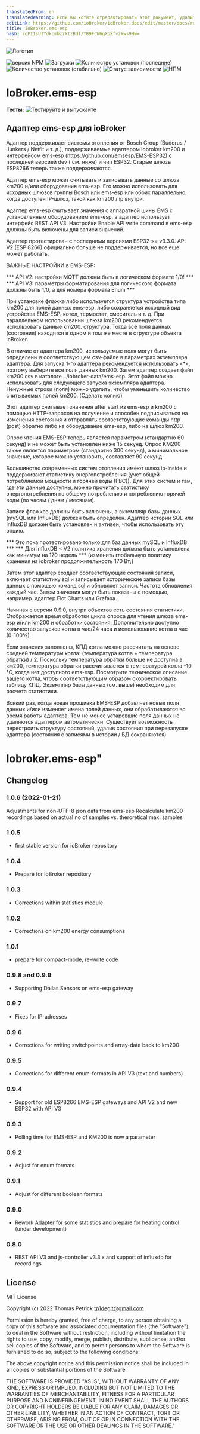 ```yaml
---
translatedFrom: en
translatedWarning: Если вы хотите отредактировать этот документ, удалите поле «translationFrom», в противном случае этот документ будет снова автоматически переведен
editLink: https://github.com/ioBroker/ioBroker.docs/edit/master/docs/ru/adapterref/iobroker.ems-esp/README.md
title: ioBroker.ems-esp
hash: rgPI1sU1Ydkcmbz7XtzBdf/YB9FcW6gXpXfv2Xws9Hw=
---
```

![Логотип](../../../en/adapterref/iobroker.ems-esp/admin/ems-esp.png)

![версия NPM](https://img.shields.io/npm/v/iobroker.ems-esp.svg)
![Загрузки](https://img.shields.io/npm/dm/iobroker.ems-esp.svg)
![Количество установок (последние)](https://iobroker.live/badges/ems-esp-installed.svg)
![Количество установок (стабильно)](https://iobroker.live/badges/ems-esp-stable.svg)
![Статус зависимости](https://img.shields.io/david/tp1de/iobroker.ems-esp.svg)
![НПМ](https://nodei.co/npm/iobroker.ems-esp.png?downloads=true)

# IoBroker.ems-esp
**Тесты:** ![Тестируйте и выпускайте](https://github.com/tp1de/ioBroker.ems-esp/workflows/Test%20and%20Release/badge.svg)

## Адаптер ems-esp для ioBroker
Адаптер поддерживает системы отопления от Bosch Group (Buderus / Junkers / Netfit и т. д.), поддерживаемые адаптером iobroker km200 и интерфейсом ems-esp (https://github.com/emsesp/EMS-ESP32) с последней версией dev ( см. ниже) и чип ESP32. Старые шлюзы ESP8266 теперь также поддерживаются.

Адаптер ems-esp может считывать и записывать данные со шлюза km200 и/или оборудования ems-esp.
Его можно использовать для исходных шлюзов группы Bosch или ems-esp или обоих параллельно, когда доступен IP-шлюз, такой как km200 / ip внутри.

Адаптер ems-esp считывает значения с аппаратной шины EMS с установленным оборудованием ems-esp, а адаптер использует интерфейс REST API V3. Настройки Enable API write command в ems-esp должны быть включены для записи значений.

Адаптер протестирован с последними версиями ESP32 >= v3.3.0.
API V2 (ESP 8266) официально больше не поддерживается, но все еще может работать.

ВАЖНЫЕ НАСТРОЙКИ в EMS-ESP:

*** API V2: настройки MQTT должны быть в логическом формате 1/0! *** *** API V3: параметры форматирования для логического формата должны быть 1/0, а для номера формата Enum ***

При установке флажка либо используется структура устройства типа km200 для полей данных ems-esp, либо сохраняется исходный вид устройства EMS-ESP: котел, термостат, смеситель и т. д. При параллельном использовании шлюза km200 рекомендуется использовать данные km200. структура. Тогда все поля данных (состояния) находятся в одном и том же месте в структуре объекта ioBroker.

В отличие от адаптера km200, используемые поля могут быть определены в соответствующем csv-файле в параметрах экземпляра адаптера. Для запуска 1-го адаптера рекомендуется использовать «*», поэтому выберите все поля данных km200.
Затем адаптер создает файл km200.csv в каталоге ../iobroker-data/ems-esp. Этот файл можно использовать для следующего запуска экземпляра адаптера.
Ненужные строки (поля) можно удалить, чтобы уменьшить количество считываемых полей km200. (Сделать копию)

Этот адаптер считывает значения after start из ems-esp и km200 с помощью HTTP-запросов на получение и способен подписываться на изменения состояния и отправлять соответствующие команды http (post) обратно либо на оборудование ems-esp, либо на шлюз km200.

Опрос чтения EMS-ESP теперь является параметром (стандартно 60 секунд) и не может быть установлен ниже 15 секунд.
Опрос KM200 также является параметром (стандартно 300 секунд), а минимальное значение, которое можно установить, составляет 90 секунд.

Большинство современных систем отопления имеют шлюз ip-inside и поддерживают статистику энергопотребления (учет общей потребляемой мощности и горячей воды (ГВС)).
Для этих систем и там, где эти данные доступны, можно прочитать статистику энергопотребления по общему потреблению и потреблению горячей воды (по часам / дням / месяцам).

Записи флажков должны быть включены, а экземпляр базы данных (mySQL или InfluxDB) должен быть определен.
Адаптер истории SQL или InfluxDB должен быть установлен и активен, чтобы использовать эту опцию.

*** Это пока протестировано только для баз данных mySQL и InfluxDB *** *** Для InfluxDB < V2 политика хранения должна быть установлена как минимум на 170 недель *** (изменить глобальную политику хранения на iobroker продолжительность 170 Вт;)

Затем этот адаптер создает соответствующие состояния записи, включает статистику sql и записывает исторические записи базы данных с помощью команд sql и обновляет записи. Частота обновления каждый час. Затем значения могут быть показаны с помощью, например. адаптер Flot Charts или Grafana.

Начиная с версии 0.9.0, внутри объектов есть состояния статистики. Отображается время обработки цикла опроса для чтения шлюза ems-esp и/или km200 и обработки состояния. Дополнительно доступно количество запусков котла в час/24 часа и использование котла в час (0-100%).

Если значения заполнены, КПД котла можно рассчитать на основе средней температуры котла: (температура котла + температура обратки) / 2.
Поскольку температура обратки больше не доступна в км200, температура обратки рассчитывается с температурой котла -10 °C, когда нет доступного ems-esp.
Посмотрите техническое описание вашего котла, чтобы соответствующим образом скорректировать таблицу КПД.
Экземпляр базы данных (см. выше) необходим для расчета статистики.

Всякий раз, когда новая прошивка EMS-ESP добавляет новые поля данных и/или изменяет имена полей данных, они обрабатываются во время работы адаптера.
Тем не менее устаревшие поля данных не удаляются адаптером автоматически.
Существует возможность перестроить структуру состояний, удалив состояния при перезапуске адаптера (состояния с записями в истории / БД сохраняются)

# Iobroker.ems-esp"

## Changelog
### 1.0.6 (2022-01-21) 
Adjustments for non-UTF-8 json data from ems-esp
Recalculate km200 recordings based on actual no of samples vs. theroretical max. samples

### 1.0.5
* first stable version for ioBroker repository

### 1.0.4
* Prepare for ioBroker repository

### 1.0.3
* Corrections within statistics module

### 1.0.2
* Corrections on km200 energy consumptions

### 1.0.1 
* prepare for compact-mode, re-write code

### 0.9.8 and 0.9.9
* Supporting Dallas Sensors on ems-esp gateway

### 0.9.7
* Fixes for IP-adresses

### 0.9.6
* Corrections for writing switchpoints and array-data back to km200

### 0.9.5
* Corrections for different enum-formats in API V3 (text and numbers)

### 0.9.4
* Support for old ESP8266 EMS-ESP gateways and API V2 and new ESP32 with API V3

### 0.9.3
* Polling time for EMS-ESP and KM200 is now a parameter

### 0.9.2
* Adjust for enum formats

### 0.9.1
* Adjust for different boolean formats

### 0.9.0
* Rework Adapter for some statistics and prepare for heating control (under development)

### 0.8.0
* REST API V3 and js-controller v3.3.x and support of influxdb for recordings

## License
MIT License

Copyright (c) 2022 Thomas Petrick <tp1degit@gmail.com>

Permission is hereby granted, free of charge, to any person obtaining a copy
of this software and associated documentation files (the "Software"), to deal
in the Software without restriction, including without limitation the rights
to use, copy, modify, merge, publish, distribute, sublicense, and/or sell
copies of the Software, and to permit persons to whom the Software is
furnished to do so, subject to the following conditions:

The above copyright notice and this permission notice shall be included in all
copies or substantial portions of the Software.

THE SOFTWARE IS PROVIDED "AS IS", WITHOUT WARRANTY OF ANY KIND, EXPRESS OR
IMPLIED, INCLUDING BUT NOT LIMITED TO THE WARRANTIES OF MERCHANTABILITY,
FITNESS FOR A PARTICULAR PURPOSE AND NONINFRINGEMENT. IN NO EVENT SHALL THE
AUTHORS OR COPYRIGHT HOLDERS BE LIABLE FOR ANY CLAIM, DAMAGES OR OTHER
LIABILITY, WHETHER IN AN ACTION OF CONTRACT, TORT OR OTHERWISE, ARISING FROM,
OUT OF OR IN CONNECTION WITH THE SOFTWARE OR THE USE OR OTHER DEALINGS IN THE
SOFTWARE."